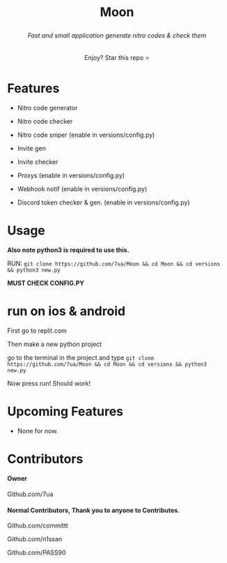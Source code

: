 # <p align=center>Moon</p>

<h6 align=center> Fast and small application generate nitro codes & check them</h6>



<p align=center>Enjoy? Star this repo ⭐</p>






# Features
- Nitro code generator


- Nitro code checker

- Nitro code sniper (enable in versions/config.py)


- Invite gen


- Invite checker


- Proxys (enable in versions/config.py)



- Webhook notif (enable in versions/config.py)


-  Discord token checker & gen. (enable in versions/config.py)


# Usage


**Also note python3 is required to use this.**

RUN: ```git clone https://github.com/7ua/Moon && cd Moon && cd versions && python3 new.py```

**MUST CHECK CONFIG.PY**





# run on ios & android



First go to replit.com


Then make a new python project


go to the terminal in the project and type ```git clone https://github.com/7ua/Moon && cd Moon && cd versions && python3 new.py```

Now press run! Should work!


# Upcoming Features

- None for now.


# Contributors

#### Owner 

Github.com/7ua


#### Normal Contributors, Thank you to anyone to Contributes.



Github.com/committt


Github.com/n1ssan


Github.com/PASS90


